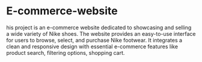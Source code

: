 # E-commerce-website
his project is an e-commerce website dedicated to showcasing and selling a wide variety of Nike shoes. The website provides an easy-to-use interface for users to browse, select, and purchase Nike footwear. It integrates a clean and responsive design with essential e-commerce features like product search, filtering options, shopping cart.
